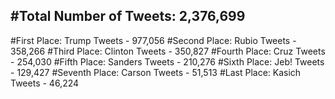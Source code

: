 #Total Number of Tweets: 2,376,699 
---
#First Place: Trump Tweets - 977,056
#Second Place: Rubio Tweets - 358,266
#Third Place: Clinton Tweets - 350,827
#Fourth Place: Cruz Tweets - 254,030
#Fifth Place: Sanders Tweets - 210,276
#Sixth Place: Jeb! Tweets - 129,427
#Seventh Place: Carson Tweets - 51,513
#Last Place: Kasich Tweets - 46,224
